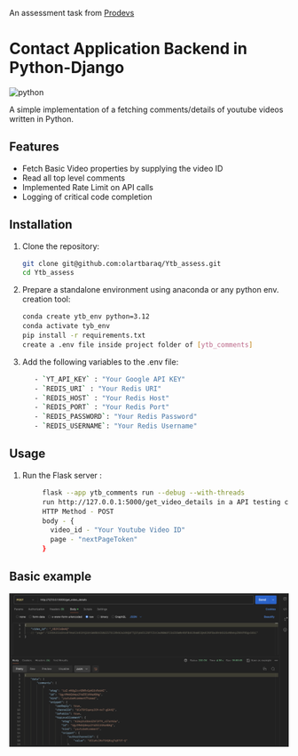 An assessment task from [Prodevs](https://www.prodevs.com)

# Contact Application Backend in Python-Django

![python](https://badgen.net/badge/Built%20With/Python/blue)

A simple implementation of a fetching comments/details of youtube videos written in Python.

## Features

- Fetch Basic Video properties by supplying the video ID
- Read all top level comments
- Implemented Rate Limit on API calls
- Logging of critical code completion

## Installation

1. Clone the repository:

   ```bash
   git clone git@github.com:olartbaraq/Ytb_assess.git
   cd Ytb_assess
   ```

2. Prepare a standalone environment using anaconda or any python env. creation tool:

   ```bash
   conda create ytb_env python=3.12
   conda activate tyb_env
   pip install -r requirements.txt
   create a .env file inside project folder of [ytb_comments]
   ```

3. Add the following variables to the .env file:

   ```bash
      - `YT_API_KEY` : "Your Google API KEY"
      - `REDIS_URI` : "Your Redis URI"
      - `REDIS_HOST` : "Your Redis Host"
      - `REDIS_PORT` : "Your Redis Port"
      - `REDIS_PASSWORD`: "Your Redis Password"
      - `REDIS_USERNAME`: "Your Redis Username"
   ```

## Usage

1. Run the Flask server :

   ```bash
        flask --app ytb_comments run --debug --with-threads
        run http://127.0.0.1:5000/get_video_details in a API testing client e.g POSTMAN
        HTTP Method - POST
        body - {
          video_id - "Your Youtube Video ID"
          page - "nextPageToken"
        }
   ```

## Basic example

<img width="589" alt="api docs" src="image.png">
